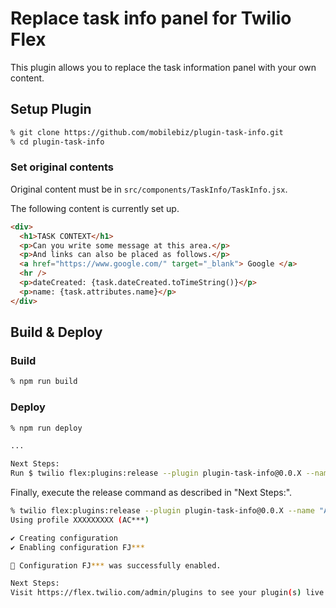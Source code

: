 # Replace task info panel for Twilio Flex

This plugin allows you to replace the task information panel with your own content.

## Setup Plugin

```sh
% git clone https://github.com/mobilebiz/plugin-task-info.git
% cd plugin-task-info
```

### Set original contents

Original content must be in `src/components/TaskInfo/TaskInfo.jsx`.

The following content is currently set up.

```html
<div>
  <h1>TASK CONTEXT</h1>
  <p>Can you write some message at this area.</p>
  <p>And links can also be placed as follows.</p>
  <a href="https://www.google.com/" target="_blank"> Google </a>
  <hr />
  <p>dateCreated: {task.dateCreated.toTimeString()}</p>
  <p>name: {task.attributes.name}</p>
</div>
```

## Build & Deploy

### Build

```sh
% npm run build
```

### Deploy

```sh
% npm run deploy

...

Next Steps:
Run $ twilio flex:plugins:release --plugin plugin-task-info@0.0.X --name "Autogenerated Release 1655765907956" --description "The description of this Flex Plugin Configuration." to enable this plugin on your Flex application
```

Finally, execute the release command as described in "Next Steps:".

```sh
% twilio flex:plugins:release --plugin plugin-task-info@0.0.X --name "Autogenerated Release 1655765907956" --description "The description of this Flex Plugin Configuration."
Using profile XXXXXXXXX (AC***)

✔ Creating configuration
✔ Enabling configuration FJ***

🚀 Configuration FJ*** was successfully enabled.

Next Steps:
Visit https://flex.twilio.com/admin/plugins to see your plugin(s) live on Flex.
```
